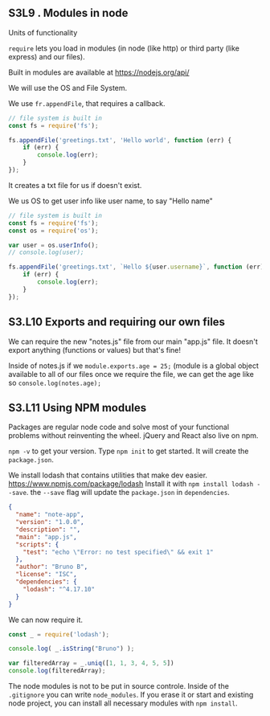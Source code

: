 ## S3L9 . Modules in node
Units of functionality

`require` lets you load in modules (in node (like http) or third party (like express) and our files).

Built in modules are available at https://nodejs.org/api/

We will use the OS and File System.

We use `fr.appendFile`, that requires a callback.
```js
// file system is built in
const fs = require('fs');

fs.appendFile('greetings.txt', 'Hello world', function (err) {
    if (err) {
        console.log(err);
    }
});
```
It creates a txt file for us if doesn't exist.

We us OS to get user info like user name, to say "Hello name"
```js
// file system is built in
const fs = require('fs');
const os = require('os');

var user = os.userInfo();
// console.log(user);

fs.appendFile('greetings.txt', `Hello ${user.username}`, function (err) {
    if (err) {
        console.log(err);
    }
});
```

## S3.L10 Exports and requiring our own files
We can require the new "notes.js" file from our main "app.js" file.
It doesn't export anything (functions or values) but that's fine!

Inside of notes.js if we `module.exports.age = 25;` (module is a global object available to all of our files once we require the file, we can get the age like so `console.log(notes.age);`

## S3.L11 Using NPM modules
Packages are regular node code and solve most of your functional problems without reinventing the wheel.
jQuery and React also live on npm.

`npm -v` to get your version.
Type `npm init` to get started. It will create the `package.json`.

We install lodash that contains utilities that make dev easier. https://www.npmjs.com/package/lodash
Install it with `npm install lodash --save`. the `--save` flag will update the `package.json` in `dependencies`.
```json
{
  "name": "note-app",
  "version": "1.0.0",
  "description": "",
  "main": "app.js",
  "scripts": {
    "test": "echo \"Error: no test specified\" && exit 1"
  },
  "author": "Bruno B",
  "license": "ISC",
  "dependencies": {
    "lodash": "^4.17.10"
  }
}
```

We can now require it.
```js
const _ = require('lodash');

console.log( _.isString("Bruno") );

var filteredArray = _.uniq([1, 1, 3, 4, 5, 5])
console.log(filteredArray);
```

The node modules is not to be put in source controle. Inside of the `.gitignore` you can write `node_modules`.
If you erase it or start and existing node project, you can install all necessary modules with `npm install`.